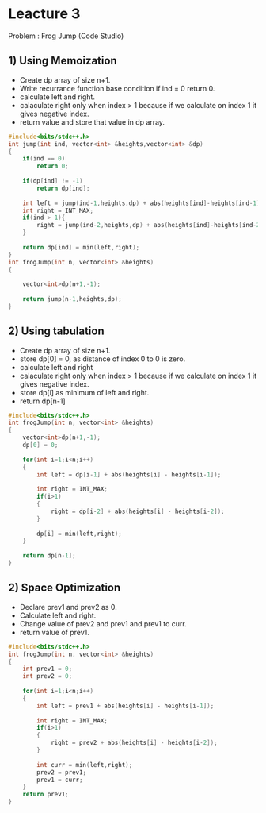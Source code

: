 # Leacture 3

Problem : Frog Jump (Code Studio)

## 1) Using Memoization
- Create dp array of size n+1.
- Write recurrance function base condition if ind = 0 return 0.
- calculate left and right.
- calaculate right only when index > 1 because if we calculate on index 1 it gives negative index.
- return value and store that value in dp array.



```C++
#include<bits/stdc++.h>
int jump(int ind, vector<int> &heights,vector<int> &dp)
{
    if(ind == 0)
        return 0;
    
    if(dp[ind] != -1)
        return dp[ind];
    
    int left = jump(ind-1,heights,dp) + abs(heights[ind]-heights[ind-1]);
    int right = INT_MAX;
    if(ind > 1){
        right = jump(ind-2,heights,dp) + abs(heights[ind]-heights[ind-2]);
    }
    
    return dp[ind] = min(left,right);
}
int frogJump(int n, vector<int> &heights)
{
    
    vector<int>dp(n+1,-1);
    
    return jump(n-1,heights,dp);
}
```


## 2) Using tabulation
- Create dp array of size n+1.
- store dp[0] = 0, as distance of index 0 to 0 is zero.
- calculate left and right
- calaculate right only when index > 1 because if we calculate on index 1 it gives negative index.
- store dp[i] as minimum of left and right.
- return dp[n-1]

```C++
#include<bits/stdc++.h>
int frogJump(int n, vector<int> &heights)
{
    vector<int>dp(n+1,-1);
    dp[0] = 0;
    
    for(int i=1;i<n;i++)
    {
        int left = dp[i-1] + abs(heights[i] - heights[i-1]);
        
        int right = INT_MAX;
        if(i>1)
        {
            right = dp[i-2] + abs(heights[i] - heights[i-2]);
        }
        
        dp[i] = min(left,right);
    }
    
    return dp[n-1];
}
```

## 2) Space Optimization
- Declare prev1 and prev2 as 0.
- Calculate left and right.
- Change value of prev2 and prev1 and prev1 to curr.
- return value of prev1.

```C++
#include<bits/stdc++.h>
int frogJump(int n, vector<int> &heights)
{
    int prev1 = 0;
    int prev2 = 0;
    
    for(int i=1;i<n;i++)
    {
        int left = prev1 + abs(heights[i] - heights[i-1]);
        
        int right = INT_MAX;
        if(i>1)
        {
            right = prev2 + abs(heights[i] - heights[i-2]);
        }
        
        int curr = min(left,right);
        prev2 = prev1;
        prev1 = curr;
    }
    return prev1;
}
```
